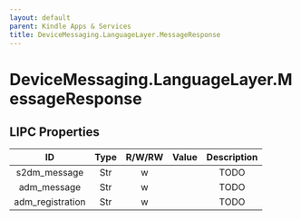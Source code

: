 ```yaml
---
layout: default
parent: Kindle Apps & Services
title: DeviceMessaging.LanguageLayer.MessageResponse
---
```


# DeviceMessaging.LanguageLayer.MessageResponse

## LIPC Properties

| ID               | Type | R/W/RW | Value | Description |
|:----------------:|:----:|:------:|:-----:|:-----------:|
| s2dm_message     | Str  | w      |       | TODO        |
| adm_message      | Str  | w      |       | TODO        |
| adm_registration | Str  | w      |       | TODO        |